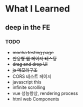 # What I Learned

## deep in the FE

<!-- ### https://ykkim-git.github.io/WIL -->

### TODO

- <s>mocha testing page</s>
- <s>반응형 웹 페이지 테스팅</s>
- <s>drag and drop UI</s>
- <s>js 메모리구조</s>
- CORS 테스트 페이지
- javascript this
- infinite scrolling
- vue 성능향상, rendering process
- html web Components
